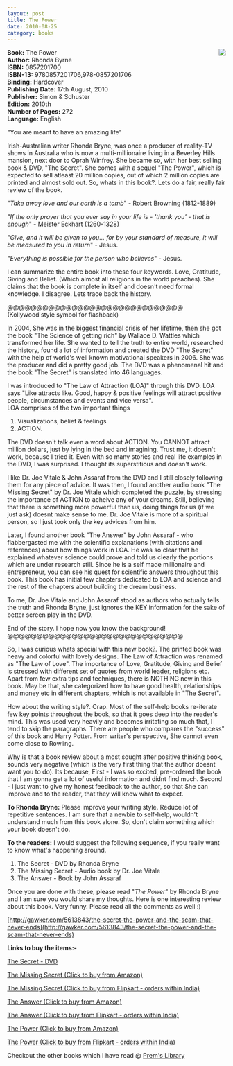 ```yaml
---
layout: post
title: The Power
date: 2010-08-25
category: books
---
```


<img style="clear: right; float: right; margin-bottom: 1em; margin-left: 1em;" 
src="{{site.url}}/img/the-power-rhonda-bryne.jpg"/>   

**Book:** The Power  
**Author:** Rhonda Byrne  
**ISBN:** 0857201700  
**ISBN-13:** 9780857201706,978-0857201706  
**Binding:** Hardcover  
**Publishing Date:** 17th August, 2010  
**Publisher:** Simon & Schuster  
**Edition:** 2010th  
**Number of Pages:** 272  
**Language:** English  
  
"You are meant to have an amazing life"  
  
Irish-Australian writer Rhonda Bryne, was once a producer of reality-TV shows in Australia who is now a multi-millionaire living in a Beverley Hills mansion, next door to Oprah Winfrey. She became so, with her best selling book & DVD, "The Secret". She comes with a sequel "The Power", which is expected to sell atleast 20 million copies, out of which 2 million copies are printed and almost sold out. So, whats in this book?. Lets do a fair, really fair review of the book.  
  
"*Take away love and our earth is a tomb*" - Robert Browning (1812-1889)  
  
"*If the only prayer that you ever say in your life is - 'thank you' - that is enough*" - Meister Eckhart (1260-1328)  
  
"*Give, and it will be given to you... for by your standard of measure, it will be measured to you in return*" - Jesus.  
  
"*Everything is possible for the person who believes*" - Jesus.  
  
I can summarize the entire book into these four keywords. Love, Gratitude, Giving and Belief. (Which almost all religions in the world preaches). She claims that the book is complete in itself and doesn't need formal knowledge. I disagree. Lets trace back the history.  
  
@@@@@@@@@@@@@@@@@@@@@@@@@@@@@@  
(Kollywood style symbol for flashback)  
  
In 2004, She was in the biggest financial crisis of her lifetime, then she got the book "The Science of getting rich" by Wallace D. Wattles which transformed her life. She wanted to tell the truth to entire world, researched the history, found a lot of information and created the DVD "The Secret" with the help of world's well known motivational speakers in 2006. She was the producer and did a pretty good job. The DVD was a phenomenal hit and the book "The Secret" is translated into 46 languages.   
  
I was introduced to "The Law of Attraction (LOA)" through this DVD. LOA says "Like attracts like. Good, happy & positive feelings will attract positive people, circumstances and events and vice versa".   
LOA comprises of the two important things  

1. Visualizations, belief & feelings  
2. ACTION.  

The DVD doesn't talk even a word about ACTION. You CANNOT attract million dollars, just by lying in the bed and imagining. Trust me, it doesn't work, because I tried it. Even with so many stories and real life examples in the DVD, I was surprised. I thought its superstitious and doesn't work.  
  
I like Dr. Joe Vitale & John Assaraf from the DVD and I still closely following them for any piece of advice. It was then, I found another audio book "The Missing Secret" by Dr. Joe Vitale which completed the puzzle, by stressing the importance of ACTION to acheive any of your dreams. Still, believing that there is something more powerful than us, doing things for us (if we just ask) doesnt make sense to me. Dr. Joe Vitale is more of a spiritual person, so I just took only the key advices from him.  
  
Later, I found another book "The Answer" by John Assaraf - who flabbergasted me with the scientific explanations (with citations and references) about how things work in LOA. He was so clear that he explained whatever science could prove and told us clearly the portions which are under research still. Since he is a self made millionaire and entrepreneur, you can see his quest for scientific answers throughout this book. This book has initial few chapters dedicated to LOA and science and the rest of the chapters about building the dream business.  
  
To me, Dr. Joe Vitale and John Assaraf stood as authors who actually tells the truth and Rhonda Bryne, just ignores the KEY information for the sake of better screen play in the DVD.  
  
End of the story. I hope now you know the background!  
@@@@@@@@@@@@@@@@@@@@@@@@@@@@@@  
  
So, I was curious whats special with this new book?. The printed book was heavy and colorful with lovely designs. The Law of Attraction was renamed as "The Law of Love". The importance of Love, Gratitude, Giving and Belief is stressed with different set of quotes from world leader, religions etc. Apart from few extra tips and techniques, there is NOTHING new in this book. May be that, she categorized how to have good health, relationships and money etc in different chapters, which is not available in "The Secret".  
  
How about the writing style?. Crap. Most of the self-help books re-iterate few key points throughout the book, so that it goes deep into the reader's mind. This was used very heavily and becomes irritating so much that, I tend to skip the paragraphs. There are people who compares the "success" of this book and Harry Potter. From writer's perspective, She cannot even come close to Rowling.  
  
Why is that a book review about a most sought after positive thinking book, sounds very negative (which is the very first thing that the author doesnt want you to do). Its because, First - I was so excited, pre-ordered the book that I am gonna get a lot of useful information and didnt find much. Second - I just want to give my honest feedback to the author, so that She can improve and to the reader, that they will know what to expect.  
  
**To Rhonda Bryne:** Please improve your writing style. Reduce lot of repetitive sentences. I am sure that a newbie to self-help, wouldn't understand much from this book alone. So, don't claim something which your book doesn't do.  
  
**To the readers:** I would suggest the following sequence, if you really want to know what's happening around.  
1. The Secret - DVD by Rhonda Bryne  
2. The Missing Secret - Audio book by Dr. Joe Vitale  
3. The Answer - Book by John Assaraf  
  
Once you are done with these, please read "*The Power*" by Rhonda Bryne and I am sure you would share my thoughts. Here is one interesting review about this book. Very funny. Please read all the comments as well :)  
  
[http://gawker.com/5613843/the-secret-the-power-and-the-scam-that-never-ends](http://gawker.com/5613843/the-secret-the-power-and-the-scam-that-never-ends)  
  
**Links to buy the items:-**  

[The Secret - DVD](http://store.thesecret.tv/content/The-Secret-Film.htm)  

[The Missing Secret (Click to buy from Amazon)](http://www.amazon.com/The-Missing-Secret/dp/B000PSISQA?ie=UTF8&tag=booiverea-20&link_code=btl&camp=213689&creative=392969)  

[The Missing Secret (Click to buy from Flipkart - orders within India)](http://www.flipkart.com/missing-secret-joe-vitale-use-book-0743576179?affid=INPremkblo)   

[The Answer (Click to buy from Amazon)](http://www.amazon.com/Answer-Business-Achieve-Financial-Extraordinary/dp/B002PJ4IQQ?ie=UTF8&tag=booiverea-20&link_code=btl&camp=213689&creative=392969)  

[The Answer (Click to buy from Flipkart - orders within India)](http://www.flipkart.com/answer-john-assaraf-murray-smith-book-1847372147?affid=INPremkblo)   

[The Power (Click to buy from Amazon)](http://www.amazon.com/Power-Rhonda-Byrne/dp/1439181780?ie=UTF8&tag=booiverea-20&link_code=btl&camp=213689&creative=392969)  

[The Power (Click to buy from Flipkart - orders within India)](http://www.flipkart.com/power-rhonda-byrne-book-0857201700?affid=INPremkblo)

Checkout the other books which I have read @ [Prem's Library](http://books.smileprem.com/)  

